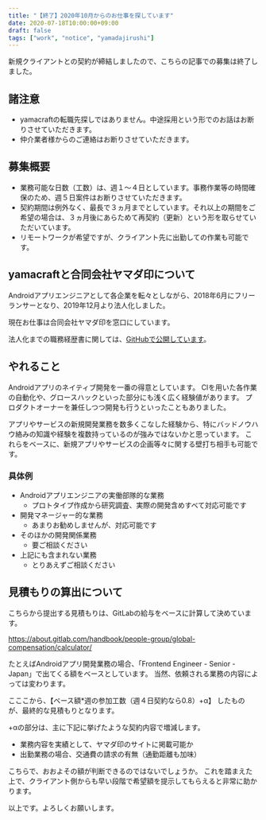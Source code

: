 ```yaml
---
title: "【終了】2020年10月からのお仕事を探しています"
date: 2020-07-18T10:00:00+09:00
draft: false
tags: ["work", "notice", "yamadajirushi"]
---
```


新規クライアントとの契約が締結しましたので、こちらの記事での募集は終了しました。

## 諸注意

- yamacraftの転職先探しではありません。中途採用という形でのお話はお断りさせていただきます。
- 仲介業者様からのご連絡はお断りさせていただきます。

## 募集概要

- 業務可能な日数（工数）は、週１〜４日としています。事務作業等の時間確保のため、週５日案件はお断りさせていただきます。
- 契約期間は例外なく、最長で３ヵ月までとしています。それ以上の期間をご希望の場合は、３ヵ月後にあらためて再契約（更新）という形を取らせていただいています。
- リモートワークが希望ですが、クライアント先に出勤しての作業も可能です。

## yamacraftと合同会社ヤマダ印について

Androidアプリエンジニアとして各企業を転々としながら、2018年6月にフリーランサーとなり、2019年12月より法人化しました。

現在お仕事は合同会社ヤマダ印を窓口にしています。

法人化までの職務経歴書に関しては、[GitHubで公開しています](https://github.com/yamacraft/cv/blob/master/cv.md)。

## やれること

Androidアプリのネイティブ開発を一番の得意としています。
CIを用いた各作業の自動化や、グロースハックといった部分にも浅く広く経験値があります。
プロダクトオーナーを兼任しつつ開発も行うといったこともありました。

アプリやサービスの新規開発業務を数多くこなした経験から、特にバッドノウハウ絡みの知識や経験を複数持っているのが強みではないかと思っています。
これらをベースに、新規アプリやサービスの企画等々に関する壁打ち相手も可能です。

### 具体例

- Androidアプリエンジニアの実働部隊的な業務
  - プロトタイプ作成から研究調査、実際の開発含めすべて対応可能です
- 開発マネージャー的な業務
  - あまりお勧めしませんが、対応可能です
- そのほかの開発関係業務
  - 要ご相談ください
- 上記にも含まれない業務
  - とりあえずご相談ください

## 見積もりの算出について

こちらから提出する見積もりは、GitLabの給与をベースに計算して決めています。

https://about.gitlab.com/handbook/people-group/global-compensation/calculator/

たとえばAndroidアプリ開発業務の場合、「Frontend Engineer - Senior - Japan」で出てくる額をベースとしています。
当然、依頼される業務の内容によっては変わります。

こここから、【ベース額*週の参加工数（週４日契約なら0.8）+α】 したものが、最終的な見積もりとなります。

+αの部分は、主に下記に挙げたような契約内容で増減します。

- 業務内容を実績として、ヤマダ印のサイトに掲載可能か
- 出勤業務の場合、交通費の請求の有無（通勤距離も加味）

こちらで、おおよその額が判断できるのではないでしょうか。
これを踏まえた上で、クライアント側からも早い段階で希望額を提示してもらえると非常に助かります。

以上です。よろしくお願いします。
